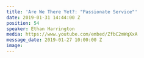 ```yaml
---
title: 'Are We There Yet?: "Passionate Service"'
date: 2019-01-31 14:44:00 Z
position: 54
speaker: Ethan Harrington
media: https://www.youtube.com/embed/ZfbC2mWqXxA
message_date: 2019-01-27 10:00:00 Z
image: 
---
```


